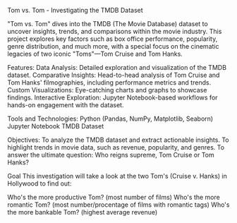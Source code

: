 Tom vs. Tom - Investigating the TMDB Dataset


"Tom vs. Tom" dives into the TMDB (The Movie Database) dataset to uncover insights, trends, and comparisons within the movie industry. This project explores key factors such as box office performance, popularity, genre distribution, and much more, with a special focus on the cinematic legacies of two iconic "Toms"—Tom Cruise and Tom Hanks.

Features:
Data Analysis: Detailed exploration and visualization of the TMDB dataset.
Comparative Insights: Head-to-head analysis of Tom Cruise and Tom Hanks' filmographies, including performance metrics and trends.
Custom Visualizations: Eye-catching charts and graphs to showcase findings.
Interactive Exploration: Jupyter Notebook-based workflows for hands-on engagement with the dataset.

Tools and Technologies:
Python (Pandas, NumPy, Matplotlib, Seaborn)
Jupyter Notebook
TMDB Dataset

Objectives:
To analyze the TMDB dataset and extract actionable insights.
To highlight trends in movie data, such as revenue, popularity, and genres.
To answer the ultimate question: Who reigns supreme, Tom Cruise or Tom Hanks?

Goal
This investigation will take a look at the two Tom's (Cruise v. Hanks) in Hollywood to find out:

Who's the more productive Tom? (most number of films)
Who's the more romantic Tom? (most number/procentage of films with romantic tags)
Who's the more bankable Tom? (highest average revenue)
